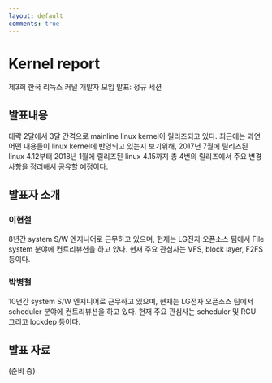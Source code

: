 ```yaml
---
layout: default
comments: true
---
```


# Kernel report
제3회 한국 리눅스 커널 개발자 모임 발표: 정규 세션

## 발표내용
대략 2달에서 3달 간격으로 mainline linux kernel이 릴리즈되고 있다.
최근에는 과연 어떤 내용들이 linux kernel에 반영되고 있는지 보기위해,
2017년 7월에 릴리즈된 linux 4.12부터 2018년 1월에 릴리즈된 linux
4.15까지 총 4번의 릴리즈에서 주요 변경사항을 정리해서 공유할 예정이다.

## 발표자 소개

### 이현철
8년간 system S/W 엔지니어로 근무하고 있으며, 현재는 LG전자 오픈소스
팀에서 File system 분야에 컨트리뷰션을 하고 있다. 현재 주요 관심사는
VFS, block layer, F2FS 등이다.

### 박병철
10년간 system S/W 엔지니어로 근무하고 있으며, 현재는 LG전자 오픈소스
팀에서 scheduler 분야에 컨트리뷰션을 하고 있다. 현재 주요 관심사는
scheduler 및 RCU 그리고 lockdep 등이다.

## 발표 자료
(준비 중)
